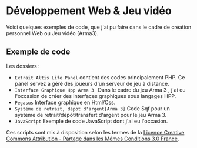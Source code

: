 # Développement Web & Jeu vidéo

Voici quelques exemples de code, que j'ai pu faire dans le cadre de création personnel Web ou Jeu vidéo (Arma3).

## Exemple de code

Les dossiers :

* `Extrait Altis Life Panel` contient des codes principalement PHP. Ce panel servez a géré des joueurs d'un serveur de jeu à distance.
* `Interface Graphique Hpp Arma 3 ` Dans le cadre du jeu Arma 3 , j'ai eu l'occasion de créer des interfaces graphiques sous langages HPP.
* `Pegasus` Interface graphique en Html/Css.
* `Systéme de retrait, dépot d'argent[Arma 3]` Code Sqf pour un système de retrait/dépôt/transfert d'argent pour le jeu Arma 3.
* `JavaScript` Exemple de code JavaScript dont j'ai eu l'occasion.

Ces scripts sont mis à disposition selon les termes de la [Licence Creative Commons Attribution - Partage dans les Mêmes Conditions 3.0 France](https://creativecommons.org/licenses/by-sa/3.0/fr/).